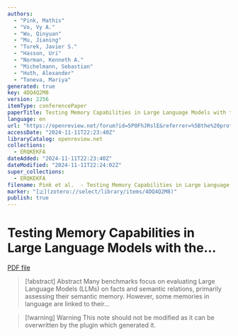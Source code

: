 ```yaml
---
authors:
  - "Pink, Mathis"
  - "Vo, Vy A."
  - "Wu, Qinyuan"
  - "Mu, Jianing"
  - "Turek, Javier S."
  - "Hasson, Uri"
  - "Norman, Kenneth A."
  - "Michelmann, Sebastian"
  - "Huth, Alexander"
  - "Toneva, Mariya"
generated: true
key: 4DQ4Q2M8
version: 2256
itemType: conferencePaper
paperTitle: Testing Memory Capabilities in Large Language Models with the...
language: en
url: "https://openreview.net/forum?id=5P0FhJRslE&referrer=%5Bthe%20profile%20of%20Kenneth%20A.%20Norman%5D(%2Fprofile%3Fid%3D~Kenneth_A._Norman2)"
accessDate: "2024-11-11T22:23:40Z"
libraryCatalog: openreview.net
collections:
  - ERQKEKFA
dateAdded: "2024-11-11T22:23:40Z"
dateModified: "2024-11-11T22:24:02Z"
super_collections:
  - ERQKEKFA
filename: Pink et al.  - Testing Memory Capabilities in Large Language Models with the....pdf
marker: "[🇿](zotero://select/library/items/4DQ4Q2M8)"
publish: true
---
```

# Testing Memory Capabilities in Large Language Models with the...

[PDF file](/Papers/PDFs/Pink%20et%20al.%20%20-%20Testing%20Memory%20Capabilities%20in%20Large%20Language%20Models%20with%20the....pdf)

> [!abstract] Abstract
> Many benchmarks focus on evaluating Large Language Models (LLMs) on facts and semantic relations, primarily assessing their semantic memory. However, some memories in language are linked to their...

>[!warning] Warning
> This note should not be modified as it can be overwritten by the plugin which generated it.

